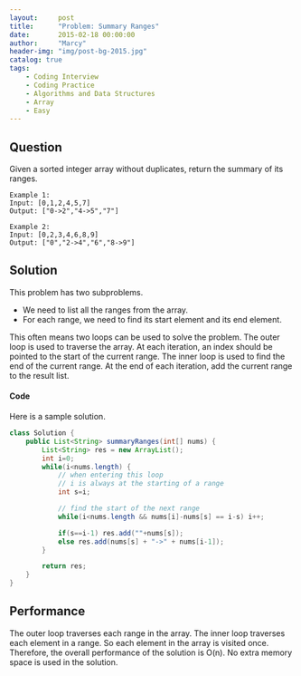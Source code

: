 ```yaml
---
layout:     post
title:      "Problem: Summary Ranges"
date:       2015-02-18 00:00:00
author:     "Marcy"
header-img: "img/post-bg-2015.jpg"
catalog: true
tags:
    - Coding Interview
    - Coding Practice
    - Algorithms and Data Structures
    - Array
    - Easy
---
```


## Question

Given a sorted integer array without duplicates, return the summary of its ranges.

```
Example 1:
Input: [0,1,2,4,5,7]
Output: ["0->2","4->5","7"]
```

```
Example 2:
Input: [0,2,3,4,6,8,9]
Output: ["0","2->4","6","8->9"]
```

## Solution

This problem has two subproblems. 
- We need to list all the ranges from the array. 
- For each range, we need to find its start element and its end element.

This often means two loops can be used to solve the problem.
The outer loop is used to traverse the array. At each iteration, an index should be pointed to the start of the current range.
The inner loop is used to find the end of the current range.
At the end of each iteration, add the current range to the result list.

#### Code

Here is a sample solution.

```java
class Solution {
    public List<String> summaryRanges(int[] nums) {
        List<String> res = new ArrayList();
        int i=0;
        while(i<nums.length) {
            // when entering this loop
            // i is always at the starting of a range
            int s=i;

            // find the start of the next range
            while(i<nums.length && nums[i]-nums[s] == i-s) i++;

            if(s==i-1) res.add(""+nums[s]);
            else res.add(nums[s] + "->" + nums[i-1]);
        }

        return res;
    }
}
```

## Performance

The outer loop traverses each range in the array. The inner loop traverses each element in a range. So each element in the array is visited once. Therefore, the overall performance of the solution is O(n). No extra memory space is used in the solution.
